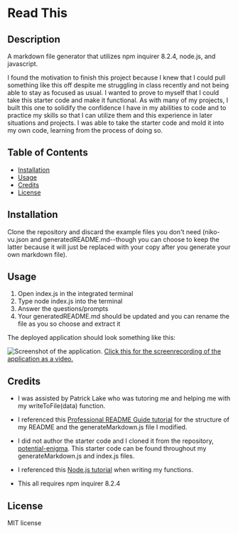 # Read This

## Description

A markdown file generator that utilizes npm inquirer 8.2.4, node.js, and javascript.

I found the motivation to finish this project because I knew that I could pull something like this off despite me struggling in class recently and not being able to stay as focused as usual. I wanted to prove to myself that I could take this starter code and make it functional. As with many of my projects, I built this one to solidify the confidence I have in my abilities to code and to practice my skills so that I can utilize them and this experience in later situations and projects. I was able to take the starter code and mold it into my own code, learning from the process of doing so.

## Table of Contents

- [Installation](#installation)
- [Usage](#usage)
- [Credits](#credits)
- [License](#license)

## Installation

Clone the repository and discard the example files you don't need (niko-vu.json and generatedREADME.md--though you can choose to keep the latter because it will just be replaced with your copy after you generate your own markdown file).

## Usage

1. Open index.js in the integrated terminal
2. Type node index.js into the terminal
3. Answer the questions/prompts
4. Your generatedREADME.md should be updated and you can rename the file as you so choose and extract it

The deployed application should look something like this:

![Screenshot of the application.](./assets/screenrecordingGif.gif)
[Click this for the screenrecording of the application as a video.](https://github.com/niko-vu/read-this/blob/main/assets/screenrecording.webm)

## Credits

* I was assisted by Patrick Lake who was tutoring me and helping me with my writeToFile(data) function.

* I referenced this [Professional README Guide tutorial](https://coding-boot-camp.github.io/full-stack/github/professional-readme-guide) for the structure of my README and the generateMarkdown.js file I modified.

* I did not author the starter code and I cloned it from the repository, [potential-enigma]([https://github.com/coding-boot-camp/friendly-parakeet](https://github.com/coding-boot-camp/potential-enigma)). This starter code can be found throughout my generateMarkdown.js and index.js files.

* I referenced this [Node.js tutorial](https://nodejs.dev/en/learn/writing-files-with-nodejs/) when writing my functions.

* This all requires npm inquirer 8.2.4

## License

MIT license

